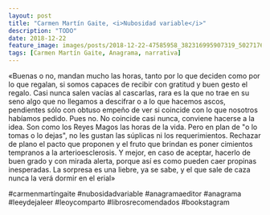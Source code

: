 ```yaml
---
layout: post
title: "Carmen Martín Gaite, <i>Nubosidad variable</i>"
description: "TODO"
date: 2018-12-22
feature_image: images/posts/2018-12-22-47585958_382316995907319_5027176578460654062_n_17934461296246538.jpg
tags: [Carmen Martín Gaite, Anagrama, narrativa]
---
```


«Buenas o no, mandan mucho las horas, tanto por lo que deciden como por lo que regalan, si somos capaces de recibir con gratitud y buen gesto el regalo. Casi nunca salen vacías al cascarlas, rara es la que no trae en su seno algo que no llegamos a descifrar o a lo que hacemos ascos, pendientes sólo con obtuso empeño de ver si coincide con lo que nosotros habíamos pedido. Pues no. No coincide casi nunca, conviene hacerse a la idea. Son como los Reyes Magos las horas de la vida. Pero en plan de "o lo tomas o lo dejas", no les gustan las súplicas ni los requerimientos. Rechazar de plano el pacto que proponen y el fruto que brindan es poner cimientos tempranos a la arterioesclerosis. Y mejor, en caso de aceptar, hacerlo de buen grado y con mirada alerta, porque así es como pueden caer propinas inesperadas. La sorpresa es una liebre, ya se sabe, y el que sale de caza nunca la verá dormir en el erial»
<!--more-->

#carmenmartíngaite #nubosidadvariable #anagramaeditor #anagrama #leeydejaleer #leoycomparto #librosrecomendados #bookstagram


